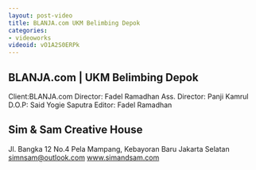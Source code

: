 ```yaml
---
layout: post-video
title: BLANJA.com UKM Belimbing Depok
categories:
- videoworks
videoid: vO1A2S0ERPk
---
```


## BLANJA.com | UKM Belimbing Depok
Client:BLANJA.com
Director: Fadel Ramadhan
Ass. Director: Panji Kamrul
D.O.P: Said Yogie Saputra
Editor: Fadel Ramadhan


## Sim & Sam Creative House
Jl. Bangka 12 No.4
Pela Mampang, Kebayoran Baru
Jakarta Selatan
simnsam@outlook.com
www.simandsam.com
